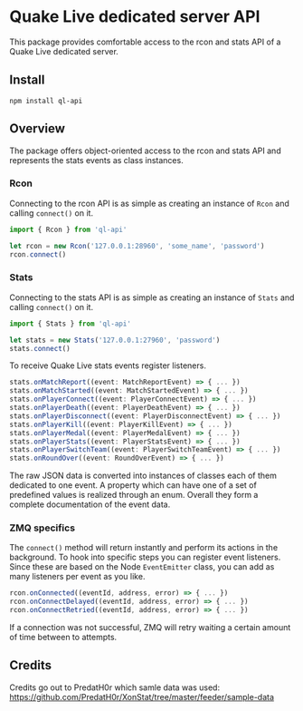# Quake Live dedicated server API

This package provides comfortable access to the rcon and stats API of a Quake Live dedicated server.

## Install

`npm install ql-api`

## Overview

The package offers object-oriented access to the rcon and stats API and represents the stats events as class instances.

### Rcon

Connecting to the rcon API is as simple as creating an instance of `Rcon` and calling `connect()` on it.

```typescript
import { Rcon } from 'ql-api'

let rcon = new Rcon('127.0.0.1:28960', 'some_name', 'password')
rcon.connect()
```

### Stats

Connecting to the stats API is as simple as creating an instance of `Stats` and calling `connect()` on it.

```typescript
import { Stats } from 'ql-api'

let stats = new Stats('127.0.0.1:27960', 'password')
stats.connect()
```

To receive Quake Live stats events register listeners.

```typescript
stats.onMatchReport((event: MatchReportEvent) => { ... })
stats.onMatchStarted((event: MatchStartedEvent) => { ... })
stats.onPlayerConnect((event: PlayerConnectEvent) => { ... })
stats.onPlayerDeath((event: PlayerDeathEvent) => { ... })
stats.onPlayerDisconnect((event: PlayerDisconnectEvent) => { ... })
stats.onPlayerKill((event: PlayerKillEvent) => { ... })
stats.onPlayerMedal((event: PlayerMedalEvent) => { ... })
stats.onPlayerStats((event: PlayerStatsEvent) => { ... })
stats.onPlayerSwitchTeam((event: PlayerSwitchTeamEvent) => { ... })
stats.onRoundOver((event: RoundOverEvent) => { ... })
```

The raw JSON data is converted into instances of classes each of them dedicated to one event. A property which can have one of a set of predefined values is realized through an enum. Overall they form a complete documentation of the event data.

### ZMQ specifics

The `connect()` method will return instantly and perform its actions in the background. To hook into specific steps you can register event listeners. Since these are based on the Node `EventEmitter` class, you can add as many listeners per event as you like.

```typescript
rcon.onConnected((eventId, address, error) => { ... })
rcon.onConnectDelayed((eventId, address, error) => { ... })
rcon.onConnectRetried((eventId, address, error) => { ... })
```

If a connection was not successful, ZMQ will retry waiting a certain amount of time between to attempts.

## Credits

Credits go out to PredatH0r which samle data was used: https://github.com/PredatH0r/XonStat/tree/master/feeder/sample-data